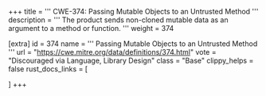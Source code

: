 +++
title = '''
CWE-374: Passing Mutable Objects to an Untrusted Method
'''
description	= '''
The product sends non-cloned mutable data as an argument to a method or function.
'''
weight = 374

[extra]
id = 374
name = '''
Passing Mutable Objects to an Untrusted Method
'''
url = "https://cwe.mitre.org/data/definitions/374.html"
vote = "Discouraged via Language, Library Design"
class = "Base"
clippy_helps = false
rust_docs_links = [
	
]
+++
